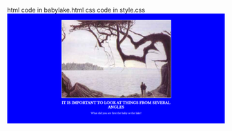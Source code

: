 html code in babylake.html
css code in style.css
<a href="html/babylake.html">
<img src="assets/images/babyorlake.png"></a>
